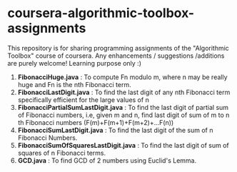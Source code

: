 # coursera-algorithmic-toolbox-assignments
This repository is for sharing programming assignments of the "Algorithmic Toolbox" course of coursera.
Any enhancements / suggestions /additions are purely welcome! Learning purpose only :)

1. **FibonacciHuge.java** : To compute Fn modulo m, where n may be really huge and Fn is the nth Fibonacci term.
2. **FibonacciLastDigit.java** : To find the last digit of any nth Fibonacci term specifically efficient for the large values of n
3. **FibonacciPartialSumLastDigit.java** : To  find the last digit of partial sum of Fibonacci numbers, i.e, given m and n, find last digit of sum of m to n th Fibonacci numbers (F(m)+F(m+1)+F(m+2)+...F(n))
4. **FibonacciSumLastDigit.java** : To find the last digit of the sum of n Fibonacci Numbers.
5. **FibonacciSumOfSquaresLastDigit.java** : To find the last digit of sum of squares of n Fibonacci terms.
6. **GCD.java** : To find GCD of 2 numbers using Euclid's Lemma.
